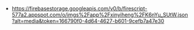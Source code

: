 - https://firebasestorage.googleapis.com/v0/b/firescript-577a2.appspot.com/o/imgs%2Fapp%2Fxinyiheng%2FK6nYu_SUtW.json?alt=media&token=166790f0-4d64-4627-b601-9cefb7a47e30
